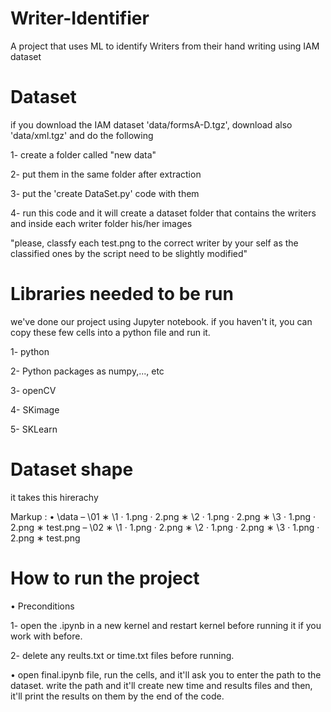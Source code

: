 # Writer-Identifier
A project that uses ML to identify Writers from their hand writing using IAM dataset

# Dataset
if you download the IAM dataset 'data/formsA-D.tgz', download also 'data/xml.tgz' and do the following

1- create a folder called "new data"

2- put them in the same folder after extraction

3- put the 'create DataSet.py' code with them

4- run this code and it will create a dataset folder that contains the writers and inside each writer folder his/her images

"please, classfy each test.png to the correct writer by your self as the classified ones by the script need to be slightly modified"

# Libraries needed to be run
we've done our project using Jupyter notebook. if you haven't it, you can copy these few cells into a python file and run it.

1- python

2- Python packages as numpy,..., etc

3- openCV

4- SKimage

5- SKLearn

# Dataset shape
it takes this hirerachy

 Markup : 
 • \data
  – \01
    ∗ \1
       · 1.png
       · 2.png
    ∗ \2
       · 1.png
       · 2.png
    ∗ \3
       · 1.png
       · 2.png
    ∗ test.png
  – \02
    ∗ \1
       · 1.png
       · 2.png
    ∗ \2
       · 1.png
       · 2.png
    ∗ \3
       · 1.png
       · 2.png
       ∗ test.png
       
       
 # How to run the project
 • Preconditions
 
 1- open the .ipynb in a new kernel and restart kernel before running it if you work with before.
 
 2- delete any reults.txt or time.txt files before running.
 
 • open final.ipynb file, run the cells, and it'll ask you to enter the path to the dataset. write the path and it'll create new time and results files and then, it'll print the results on them by the end of the code.
